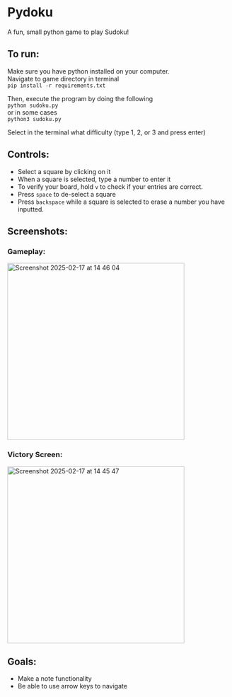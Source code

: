 # Pydoku
A fun, small python game to play Sudoku!

## To run:
Make sure you have python installed on your computer.  
Navigate to game directory in terminal  
``pip install -r requirements.txt``  

Then, execute the program by doing the following  
``python sudoku.py``  
or in some cases  
``python3 sudoku.py``

Select in the terminal what difficulty (type 1, 2, or 3 and press enter)

## Controls:
* Select a square by clicking on it
* When a square is selected, type a number to enter it
* To verify your board, hold ``v`` to check if your entries are correct.
* Press ``space`` to de-select a square
* Press ``backspace`` while a square is selected to erase a number you have inputted.

## Screenshots:
### Gameplay:  
<img width="400" alt="Screenshot 2025-02-17 at 14 46 04" src="https://github.com/user-attachments/assets/75036bc1-83d2-41fb-a1fa-f70d4cdac787" />   

### Victory Screen:
<img width="400" alt="Screenshot 2025-02-17 at 14 45 47" src="https://github.com/user-attachments/assets/5f8c4e70-19d1-466c-b462-4c81bc7fa734" />

## Goals:
* Make a note functionality
* Be able to use arrow keys to navigate
